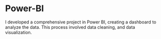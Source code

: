 # Power-BI
I developed a comprehensive project in Power BI, creating a dashboard to analyze the data. This process involved data cleaning, and data visualization.
